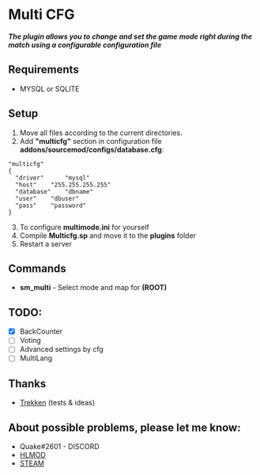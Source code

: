 # Multi CFG
***The plugin allows you to change and set the game mode right during the match using a configurable configuration file***

## Requirements
 - MYSQL or SQLITE

## Setup
1) Move all files according to the current directories. 
2) Add **"multicfg"** section in configuration file **addons/sourcemod/configs/database.cfg**:
```
"multicfg"
{
  "driver"      "mysql"
  "host"	"255.255.255.255"
  "database"	"dbname"
  "user"	"dbuser"
  "pass"	"password"
}
```
3) To configure **multimode.ini** for yourself
4) Compile **Multicfg.sp** and move it to the **plugins** folder
5) Restart a server
## Commands 
- **sm_multi** - Select mode and map for **(ROOT)**

## TODO:
- [x] BackCounter  
- [ ] Voting
- [ ] Advanced settings by cfg
- [ ] MultiLang

## Thanks
- [Trekken](https://hlmod.ru/members/trekken.132185/) (tests & ideas)

## About possible problems, please let me know: 
- Quake#2601 - DISCORD
- [HLMOD](https://hlmod.ru/members/palonez.92448/)
- [STEAM](https://steamcommunity.com/id/comecamecame/)
